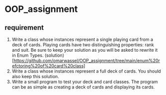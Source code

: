 # OOP_assignment
## requirement
1.	Write a class whose instances represent a single playing card from a deck of cards. Playing cards have two distinguishing properties: rank and suit. Be sure to keep your solution as you will be asked to rewrite it in Enum Types. (solution)[https://github.com/omarwassel/OOP_assignment/tree/main/enum%20refctoring%20of%20card%20class]
2.	Write a class whose instances represent a full deck of cards. You should also keep this solution.
3.	Write a small program to test your deck and card classes. The program can be as simple as creating a deck of cards and displaying its cards.

